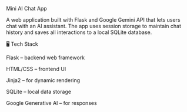 Mini AI Chat App

A web application built with Flask and Google Gemini API that lets users chat with an AI assistant. The app uses session storage to maintain chat history and saves all interactions to a local SQLite database.

🖥️ Tech Stack

Flask – backend web framework

HTML/CSS – frontend UI

Jinja2 – for dynamic rendering

SQLite – local data storage

Google Generative AI – for responses
